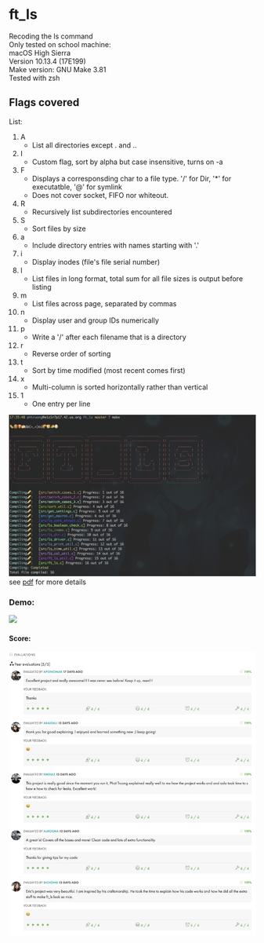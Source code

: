 # ft_ls
Recoding the ls command\
Only tested on school machine:\
macOS High Sierra\
Version 10.13.4 (17E199)\
Make version: GNU Make 3.81\
Tested with zsh

## Flags covered

List:
  1. A
     * List all directories except . and ..
  2. I
     * Custom flag, sort by alpha but case insensitive, turns on -a
  3. F
     * Displays a corresponsding char to a file type. '/' for Dir, '\*' for executatble, '@' for symlink
     * Does not cover socket, FIFO nor whiteout.
  4. R
     * Recursively list subdirectories encountered
  5. S
     * Sort files by size
  6. a
     * Include directory entries with names starting with '.'
  7. i
     * Display inodes (file's file serial number)
  8. l
     * List files in long format, total sum for all file sizes is output before listing
  9. m
     * List files across page, separated by commas
  10. n
      * Display user and group IDs numerically
  11. p
      * Write a '/' after each filename that is a directory
  12. r
      * Reverse order of sorting
  13. t
      * Sort by time modified (most recent comes first)
  14. x
      * Multi-column is sorted horizontally rather than vertical
  15. 1
      * One entry per line

![](images/Make.png)
see [pdf](https://github.com/nkone/ft_ls/blob/master/ft_ls.en.pdf) for more details
### Demo:
![](images/ft_ls_demo.gif)

#### Score:
![](images/ls_score.png)
